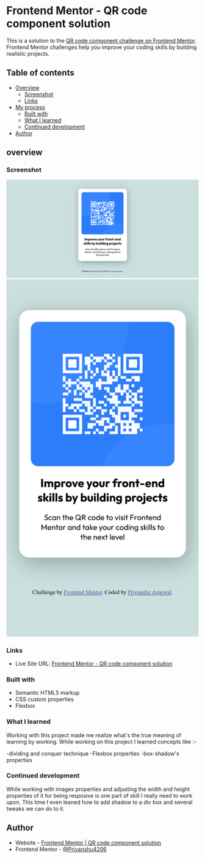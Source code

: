 # Frontend Mentor - QR code component solution

This is a solution to the [QR code component challenge on Frontend Mentor](https://www.frontendmentor.io/challenges/qr-code-component-iux_sIO_H). Frontend Mentor challenges help you improve your coding skills by building realistic projects. 

## Table of contents

- [Overview](#overview)
  - [Screenshot](#screenshot)
  - [Links](#links)
- [My process](#my-process)
  - [Built with](#built-with)
  - [What I learned](#what-i-learned)
  - [Continued development](#continued-development)
- [Author](#author)

## overview

### Screenshot

![](./screenshot_dextop.png)
![](./screenshot_mobile.png)

### Links

- Live Site URL: [Frontend Mentor - QR code component solution]()

### Built with

- Semantic HTML5 markup
- CSS custom properties
- Flexbox


### What I learned

Working with this project made me realize what's the true meaning of learning by working.
While working on this project I learned concepts like :-

-dividing and conquer technique
-Flexbox properties 
-box-shadow's properties

### Continued development

While working with images properties and adjusting the width and height properties of it for being resposive is one part of skill I really need to work upon.
This time I even leaned how to add shadow to a div box and several tweaks we can do to it.
## Author

- Website - [Frontend Mentor | QR code component solution]()
- Frontend Mentor - [@Priyanshu4206](https://www.frontendmentor.io/profile/Priyanshu4206)